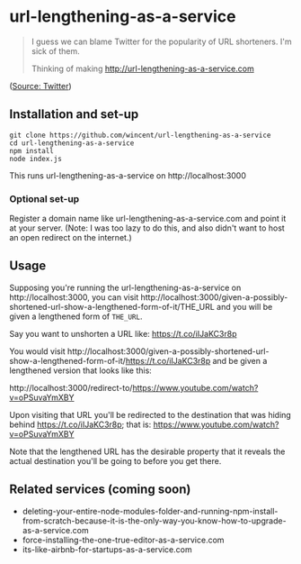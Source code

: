 # url-lengthening-as-a-service

> I guess we can blame Twitter for the popularity of URL shorteners. I'm sick of them.
>
> Thinking of making http://url-lengthening-as-a-service.com

([Source: Twitter](https://twitter.com/wincent/status/745829046030901249))

## Installation and set-up

```
git clone https://github.com/wincent/url-lengthening-as-a-service
cd url-lengthening-as-a-service
npm install
node index.js
```

This runs url-lengthening-as-a-service on http://localhost:3000

### Optional set-up

Register a domain name like url-lengthening-as-a-service.com and point it at your server. (Note: I was too lazy to do this, and also didn't want to host an open redirect on the internet.)

## Usage

Supposing you're running the url-lengthening-as-a-service on http://localhost:3000, you can visit http://localhost:3000/given-a-possibly-shortened-url-show-a-lengthened-form-of-it/THE_URL and you will be given a lengthened form of `THE_URL`.

Say you want to unshorten a URL like: https://t.co/iIJaKC3r8p

You would visit http://localhost:3000/given-a-possibly-shortened-url-show-a-lengthened-form-of-it/https://t.co/iIJaKC3r8p and be given a lengthened version that looks like this:

http://localhost:3000/redirect-to/https://www.youtube.com/watch?v=oPSuvaYmXBY

Upon visiting that URL you'll be redirected to the destination that was hiding behind https://t.co/iIJaKC3r8p; that is: https://www.youtube.com/watch?v=oPSuvaYmXBY

Note that the lengthened URL has the desirable property that it reveals the actual destination you'll be going to before you get there.

## Related services (coming soon)

* deleting-your-entire-node-modules-folder-and-running-npm-install-from-scratch-because-it-is-the-only-way-you-know-how-to-upgrade-as-a-service.com
* force-installing-the-one-true-editor-as-a-service.com
* its-like-airbnb-for-startups-as-a-service.com
